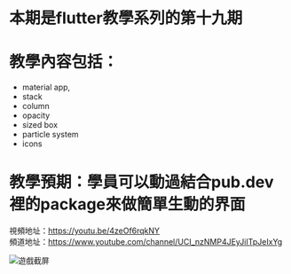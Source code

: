 # 本期是flutter教學系列的第十九期

# 教學內容包括：
- material app, 
- stack
- column
- opacity
- sized box
- particle system
- icons
# 教學預期：學員可以動過結合pub.dev裡的package來做簡單生動的界面
視頻地址：https://youtu.be/4zeOf6rqkNY <br>
頻道地址：https://www.youtube.com/channel/UCI_nzNMP4JEyJiITpJeIxYg

![遊戲截屏](https://github.com/imperativelyfunctional/flutter-flame-jet/blob/main/preview.gif)
